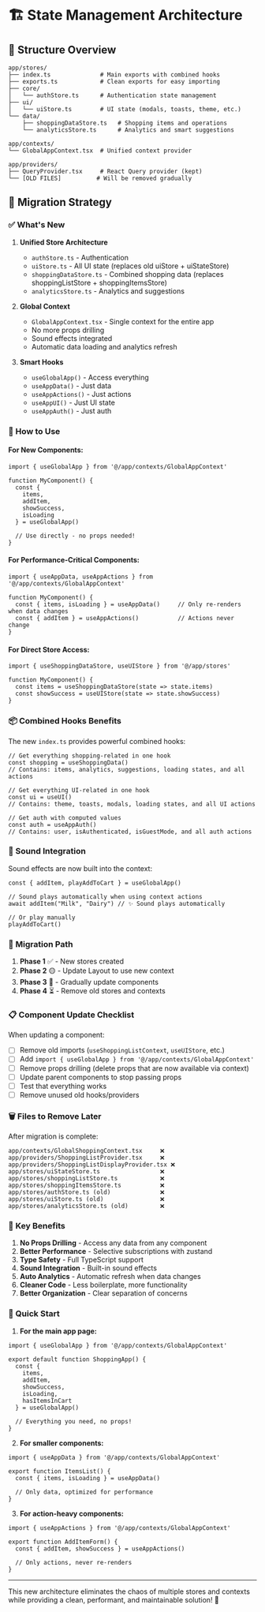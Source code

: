 # 🏗️ State Management Architecture

## 📁 Structure Overview

```
app/stores/
├── index.ts              # Main exports with combined hooks
├── exports.ts            # Clean exports for easy importing
├── core/
│   └── authStore.ts      # Authentication state management
├── ui/
│   └── uiStore.ts        # UI state (modals, toasts, theme, etc.)
└── data/
    ├── shoppingDataStore.ts   # Shopping items and operations
    └── analyticsStore.ts      # Analytics and smart suggestions

app/contexts/
└── GlobalAppContext.tsx  # Unified context provider

app/providers/
├── QueryProvider.tsx     # React Query provider (kept)
└── [OLD FILES]          # Will be removed gradually
```

## 🔄 Migration Strategy

### ✅ What's New

1. **Unified Store Architecture**
   - `authStore.ts` - Authentication
   - `uiStore.ts` - All UI state (replaces old uiStore + uiStateStore)
   - `shoppingDataStore.ts` - Combined shopping data (replaces shoppingListStore + shoppingItemsStore)
   - `analyticsStore.ts` - Analytics and suggestions

2. **Global Context**
   - `GlobalAppContext.tsx` - Single context for the entire app
   - No more props drilling
   - Sound effects integrated
   - Automatic data loading and analytics refresh

3. **Smart Hooks**
   - `useGlobalApp()` - Access everything
   - `useAppData()` - Just data
   - `useAppActions()` - Just actions
   - `useAppUI()` - Just UI state
   - `useAppAuth()` - Just auth

### 🔄 How to Use

#### For New Components:
```tsx
import { useGlobalApp } from '@/app/contexts/GlobalAppContext'

function MyComponent() {
  const {
    items,
    addItem,
    showSuccess,
    isLoading
  } = useGlobalApp()
  
  // Use directly - no props needed!
}
```

#### For Performance-Critical Components:
```tsx
import { useAppData, useAppActions } from '@/app/contexts/GlobalAppContext'

function MyComponent() {
  const { items, isLoading } = useAppData()     // Only re-renders when data changes
  const { addItem } = useAppActions()           // Actions never change
}
```

#### For Direct Store Access:
```tsx
import { useShoppingDataStore, useUIStore } from '@/app/stores'

function MyComponent() {
  const items = useShoppingDataStore(state => state.items)
  const showSuccess = useUIStore(state => state.showSuccess)
}
```

### 📦 Combined Hooks Benefits

The new `index.ts` provides powerful combined hooks:

```tsx
// Get everything shopping-related in one hook
const shopping = useShoppingData()
// Contains: items, analytics, suggestions, loading states, and all actions

// Get everything UI-related in one hook  
const ui = useUI()
// Contains: theme, toasts, modals, loading states, and all UI actions

// Get auth with computed values
const auth = useAppAuth()
// Contains: user, isAuthenticated, isGuestMode, and all auth actions
```

### 🎵 Sound Integration

Sound effects are now built into the context:

```tsx
const { addItem, playAddToCart } = useGlobalApp()

// Sound plays automatically when using context actions
await addItem("Milk", "Dairy") // ✨ Sound plays automatically

// Or play manually
playAddToCart()
```

### 🔄 Migration Path

1. **Phase 1** ✅ - New stores created
2. **Phase 2** 🟡 - Update Layout to use new context
3. **Phase 3** 🔄 - Gradually update components
4. **Phase 4** ⏳ - Remove old stores and contexts

### 📋 Component Update Checklist

When updating a component:

- [ ] Remove old imports (`useShoppingListContext`, `useUIStore`, etc.)
- [ ] Add `import { useGlobalApp } from '@/app/contexts/GlobalAppContext'`
- [ ] Remove props drilling (delete props that are now available via context)
- [ ] Update parent components to stop passing props
- [ ] Test that everything works
- [ ] Remove unused old hooks/providers

### 🗑️ Files to Remove Later

After migration is complete:

```
app/contexts/GlobalShoppingContext.tsx     ❌
app/providers/ShoppingListProvider.tsx     ❌  
app/providers/ShoppingListDisplayProvider.tsx ❌
app/stores/uiStateStore.ts                 ❌
app/stores/shoppingListStore.ts            ❌
app/stores/shoppingItemsStore.ts           ❌
app/stores/authStore.ts (old)              ❌
app/stores/uiStore.ts (old)                ❌
app/stores/analyticsStore.ts (old)         ❌
```

### 🎯 Key Benefits

1. **No Props Drilling** - Access any data from any component
2. **Better Performance** - Selective subscriptions with zustand
3. **Type Safety** - Full TypeScript support
4. **Sound Integration** - Built-in sound effects
5. **Auto Analytics** - Automatic refresh when data changes
6. **Cleaner Code** - Less boilerplate, more functionality
7. **Better Organization** - Clear separation of concerns

### 🚀 Quick Start

1. **For the main app page:**
```tsx
import { useGlobalApp } from '@/app/contexts/GlobalAppContext'

export default function ShoppingApp() {
  const { 
    items, 
    addItem, 
    showSuccess,
    isLoading,
    hasItemsInCart 
  } = useGlobalApp()
  
  // Everything you need, no props!
}
```

2. **For smaller components:**
```tsx
import { useAppData } from '@/app/contexts/GlobalAppContext'

export function ItemsList() {
  const { items, isLoading } = useAppData()
  
  // Only data, optimized for performance
}
```

3. **For action-heavy components:**
```tsx
import { useAppActions } from '@/app/contexts/GlobalAppContext'

export function AddItemForm() {
  const { addItem, showSuccess } = useAppActions()
  
  // Only actions, never re-renders
}
```

---

This new architecture eliminates the chaos of multiple stores and contexts while providing a clean, performant, and maintainable solution! 🎉

